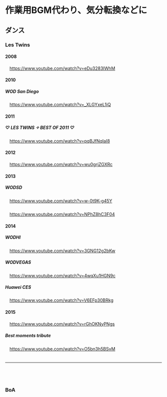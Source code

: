 
# 作業用BGM代わり、気分転換などに

## ダンス

### Les Twins

#### 2008
　https://www.youtube.com/watch?v=eDu3283IWhM

#### 2010

##### WOD San Diego
　https://www.youtube.com/watch?v=_XLGYxeL1iQ  

#### 2011

##### ♡ LES TWINS ✧ BEST OF 2011 ♡
　https://www.youtube.com/watch?v=pqBJfNqIaI8

#### 2012
　https://www.youtube.com/watch?v=wu0grjZGXRc


#### 2013

##### WODSD
　https://www.youtube.com/watch?v=w-0t9K-g45Y

##### 
　https://www.youtube.com/watch?v=NPhZ8hC3F04

#### 2014

##### WODHI
　https://www.youtube.com/watch?v=3GNG12g2bKw  

##### WODVEGAS
　https://www.youtube.com/watch?v=4wqXu1HGN9c  

##### Huawei CES
　https://www.youtube.com/watch?v=V6EFp30BRkg

#### 2015
　https://www.youtube.com/watch?v=rGhOKNyPNgs

##### Best moments tribute
　https://www.youtube.com/watch?v=O5bn3h5BSvM
　  
　  
- - - 
　  
　  
### BoA



